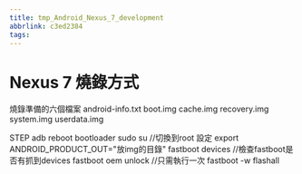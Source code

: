 ```yaml
---
title: tmp_Android_Nexus_7_development
abbrlink: c3ed2384
tags:
---
```

Nexus 7 燒錄方式
===

燒錄準備的六個檔案
android-info.txt
boot.img
cache.img
recovery.img
system.img
userdata.img


STEP
adb reboot bootloader
sudo su //切換到root
設定 export ANDROID_PRODUCT_OUT="放img的目錄"
fastboot devices //檢查fastboot是否有抓到devices
fastboot oem unlock //只需執行一次
fastboot -w flashall